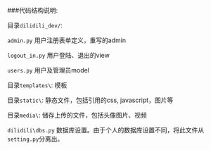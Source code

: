 ###代码结构说明:

目录`dilidili_dev/`:

`admin.py` 用户注册表单定义，重写的admin

`logout_in.py` 用户登陆、退出的view

`users.py` 用户及管理员model

目录`templates\`: 模板

目录`static\`: 静态文件，包括引用的css, javascript，图片等

目录`media\`: 储存上传的文件，包括头像图片、视频

`dilidili\dbs.py` 数据库设置。由于个人的数据库设置不同，将此文件从`setting.py`分离出。

